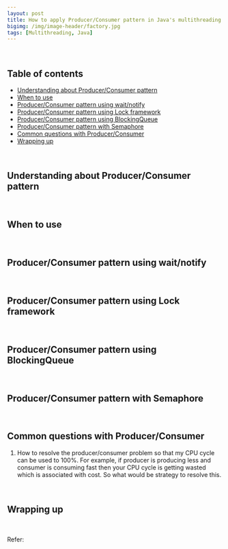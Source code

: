 ```yaml
---
layout: post
title: How to apply Producer/Consumer pattern in Java's multithreading
bigimg: /img/image-header/factory.jpg
tags: [Multithreading, Java]
---
```




<br>

## Table of contents
- [Understanding about Producer/Consumer pattern](#understanding-about-producer/consumer-pattern)
- [When to use](#when-to-use)
- [Producer/Consumer pattern using wait/notify](#producer/consumer-pattern-using-wait/notify)
- [Producer/Consumer pattern using Lock framework](#producer/consumer-pattern-using-lock-framework)
- [Producer/Consumer pattern using BlockingQueue](#producer/consumer-pattern-using-blockingqueue)
- [Producer/Consumer pattern with Semaphore](#producer/consumer-pattern-with-semaphore)
- [Common questions with Producer/Consumer](#common-questions-with-producer/consumer)
- [Wrapping up](#wrapping-up)


<br>

## Understanding about Producer/Consumer pattern






<br>

## When to use




<br>

## Producer/Consumer pattern using wait/notify







<br>

## Producer/Consumer pattern using Lock framework





<br>

## Producer/Consumer pattern using BlockingQueue






<br>

## Producer/Consumer pattern with Semaphore






<br>

## Common questions with Producer/Consumer
1. How to resolve the producer/consumer problem so that my CPU cycle can be used to 100%. For example, if producer is producing less and consumer is consuming fast then your CPU cycle is getting wasted which is associated with cost. So what would be strategy to resolve this.





<br>

## Wrapping up




<br>

Refer:

[]()